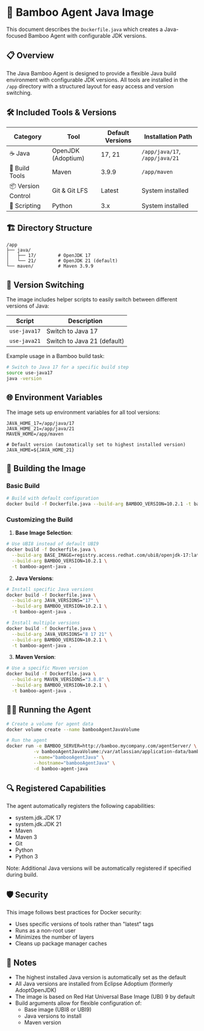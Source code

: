 # 🚀 Bamboo Agent Java Image

This document describes the `Dockerfile.java` which creates a Java-focused Bamboo Agent with configurable JDK versions.

## 📋 Overview

The Java Bamboo Agent is designed to provide a flexible Java build environment with configurable JDK versions. All tools are installed in the `/app` directory with a structured layout for easy access and version switching.

## 🛠️ Included Tools & Versions

| Category | Tool | Default Versions | Installation Path |
|----------|------|-----------------|------------------|
| ☕ Java | OpenJDK (Adoptium) | 17, 21 | `/app/java/17`, `/app/java/21` |
| 🔧 Build Tools | Maven | 3.9.9 | `/app/maven` |
| 📦 Version Control | Git & Git LFS | Latest | System installed |
| 🐍 Scripting | Python | 3.x | System installed |

## 🏗️ Directory Structure

```
/app
├── java/
│   ├── 17/        # OpenJDK 17
│   └── 21/        # OpenJDK 21 (default)
└── maven/         # Maven 3.9.9
```

## 🔄 Version Switching

The image includes helper scripts to easily switch between different versions of Java:

| Script | Description |
|--------|-------------|
| `use-java17` | Switch to Java 17 |
| `use-java21` | Switch to Java 21 (default) |

Example usage in a Bamboo build task:

```bash
# Switch to Java 17 for a specific build step
source use-java17
java -version
```

## 🌐 Environment Variables

The image sets up environment variables for all tool versions:

```
JAVA_HOME_17=/app/java/17
JAVA_HOME_21=/app/java/21
MAVEN_HOME=/app/maven

# Default version (automatically set to highest installed version)
JAVA_HOME=${JAVA_HOME_21}
```

## 🚀 Building the Image

### Basic Build
```bash
# Build with default configuration
docker build -f Dockerfile.java --build-arg BAMBOO_VERSION=10.2.1 -t bamboo-agent-java .
```

### Customizing the Build

1. **Base Image Selection**:
```bash
# Use UBI8 instead of default UBI9
docker build -f Dockerfile.java \
  --build-arg BASE_IMAGE=registry.access.redhat.com/ubi8/openjdk-17:latest \
  --build-arg BAMBOO_VERSION=10.2.1 \
  -t bamboo-agent-java .
```

2. **Java Versions**:
```bash
# Install specific Java versions
docker build -f Dockerfile.java \
  --build-arg JAVA_VERSIONS="17" \
  --build-arg BAMBOO_VERSION=10.2.1 \
  -t bamboo-agent-java .

# Install multiple versions
docker build -f Dockerfile.java \
  --build-arg JAVA_VERSIONS="8 17 21" \
  --build-arg BAMBOO_VERSION=10.2.1 \
  -t bamboo-agent-java .
```

3. **Maven Version**:
```bash
# Use a specific Maven version
docker build -f Dockerfile.java \
  --build-arg MAVEN_VERSIONS="3.8.8" \
  --build-arg BAMBOO_VERSION=10.2.1 \
  -t bamboo-agent-java .
```

## 🏃‍♂️ Running the Agent

```bash
# Create a volume for agent data
docker volume create --name bambooAgentJavaVolume

# Run the agent
docker run -e BAMBOO_SERVER=http://bamboo.mycompany.com/agentServer/ \
          -v bambooAgentJavaVolume:/var/atlassian/application-data/bamboo-agent \
          --name="bambooAgentJava" \
          --hostname="bambooAgentJava" \
          -d bamboo-agent-java
```

## 🔍 Registered Capabilities

The agent automatically registers the following capabilities:

- system.jdk.JDK 17
- system.jdk.JDK 21
- Maven
- Maven 3
- Git
- Python
- Python 3

Note: Additional Java versions will be automatically registered if specified during build.

## 🛡️ Security

This image follows best practices for Docker security:
- Uses specific versions of tools rather than "latest" tags
- Runs as a non-root user
- Minimizes the number of layers
- Cleans up package manager caches

## 📝 Notes

- The highest installed Java version is automatically set as the default
- All Java versions are installed from Eclipse Adoptium (formerly AdoptOpenJDK)
- The image is based on Red Hat Universal Base Image (UBI) 9 by default
- Build arguments allow for flexible configuration of:
  - Base image (UBI8 or UBI9)
  - Java versions to install
  - Maven version
